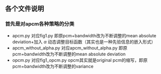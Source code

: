 ## 各个文件说明
### 首先是对apcm各种策略的分类
* apcm.py 对应fig1.py
即原pcm+bandwidth改为不断调整的mean absolute deviation+加入 $\alpha$ 动态调整目标函数（其实也是一种先验信息的嵌入形式）
* apcm_without_alpha.py 对应apcm_without_alpha.py
即原pcm+bandwidth改为不断调整的mean absolute deviation
* opcm.py 对应fig1_opcm.py
opcm其实就是original pcm的缩写，即原pcm+bandwidth改为不断调整的variance